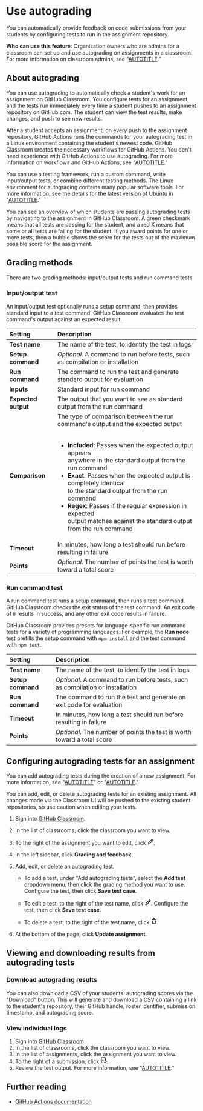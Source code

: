 # Use autograding

You can automatically provide feedback on code submissions from your students by configuring tests to run in the assignment repository.

**Who can use this feature**: Organization owners who are admins for a classroom can set up and use autograding on assignments in a classroom. For more information on classroom admins, see "[AUTOTITLE](/education/manage-coursework-with-github-classroom/teach-with-github-classroom/manage-classrooms#about-management-of-classrooms)."
## About autograding

You can use autograding to automatically check a student's work for an assignment on GitHub Classroom. You configure tests for an assignment, and the tests run immediately every time a student pushes to an assignment repository on GitHub.com. The student can view the test results, make changes, and push to see new results.

After a student accepts an assignment, on every push to the assignment repository, GitHub Actions runs the commands for your autograding test in a Linux environment containing the student's newest code. GitHub Classroom creates the necessary workflows for GitHub Actions. You don't need experience with GitHub Actions to use autograding. For more information on workflows and GitHub Actions, see "[AUTOTITLE](/actions/guides/about-continuous-integration)."

You can use a testing framework, run a custom command, write input/output tests, or combine different testing methods. The Linux environment for autograding contains many popular software tools. For more information, see the details for the latest version of Ubuntu in "[AUTOTITLE](/actions/using-github-hosted-runners/about-github-hosted-runners#supported-software)."

You can see an overview of which students are passing autograding tests by navigating to the assignment in GitHub Classroom. A green checkmark means that all tests are passing for the student, and a red X means that some or all tests are failing for the student. If you award points for one or more tests, then a bubble shows the score for the tests out of the maximum possible score for the assignment.

## Grading methods

There are two grading methods: input/output tests and run command tests.

### Input/output test

An input/output test optionally runs a setup command, then provides standard input to a test command. GitHub Classroom evaluates the test command's output against an expected result.

| Setting | Description |
| :- | :- |
| **Test name** | The name of the test, to identify the test in logs |
| **Setup command** | _Optional_. A command to run before tests, such as compilation or installation |
| **Run command** | The command to run the test and generate standard output for evaluation |
| **Inputs** | Standard input for run command |
| **Expected output** | The output that you want to see as standard output from the run command |
| **Comparison** | The type of comparison between the run command's output and the expected output<br/><br/><ul><li>**Included**: Passes when the expected output appears<br/>anywhere in the standard output from the run command</li><li>**Exact**: Passes when the expected output is completely identical<br/>to the standard output from the run command</li><li>**Regex**: Passes if the regular expression in expected<br/>output matches against the standard output from the run command</li></ul> |
| **Timeout** | In minutes, how long a test should run before resulting in failure |
| **Points** | _Optional_. The number of points the test is worth toward a total score |

### Run command test

A run command test runs a setup command, then runs a test command. GitHub Classroom checks the exit status of the test command. An exit code of `0` results in success, and any other exit code results in failure.

GitHub Classroom provides presets for language-specific run command tests for a variety of programming languages. For example, the **Run node** test prefills the setup command with `npm install` and the test command with `npm test`.

| Setting | Description |
| :- | :- |
| **Test name** | The name of the test, to identify the test in logs |
| **Setup command** | _Optional_. A command to run before tests, such as compilation or installation |
| **Run command** | The command to run the test and generate an exit code for evaluation |
| **Timeout** | In minutes, how long a test should run before resulting in failure |
| **Points** | _Optional_. The number of points the test is worth toward a total score |

## Configuring autograding tests for an assignment

You can add autograding tests during the creation of a new assignment. For more information, see "[AUTOTITLE](/education/manage-coursework-with-github-classroom/teach-with-github-classroom/create-an-individual-assignment)" or "[AUTOTITLE](/education/manage-coursework-with-github-classroom/teach-with-github-classroom/create-a-group-assignment)."

You can add, edit, or delete autograding tests for an existing assignment. All changes made via the Classroom UI will be pushed to the existing student repositories, so use caution when editing your tests.

1. Sign into [GitHub Classroom](https://classroom.github.com/login).
1. In the list of classrooms, click the classroom you want to view.
1. To the right of the assignment you want to edit, click <svg version="1.1" width="16" height="16" viewBox="0 0 16 16" class="octicon octicon-pencil" aria-label="The settings link for the assignment" role="img"><path d="M11.013 1.427a1.75 1.75 0 0 1 2.474 0l1.086 1.086a1.75 1.75 0 0 1 0 2.474l-8.61 8.61c-.21.21-.47.364-.756.445l-3.251.93a.75.75 0 0 1-.927-.928l.929-3.25c.081-.286.235-.547.445-.758l8.61-8.61Zm.176 4.823L9.75 4.81l-6.286 6.287a.253.253 0 0 0-.064.108l-.558 1.953 1.953-.558a.253.253 0 0 0 .108-.064Zm1.238-3.763a.25.25 0 0 0-.354 0L10.811 3.75l1.439 1.44 1.263-1.263a.25.25 0 0 0 0-.354Z"></path></svg>.
1. In the left sidebar, click **Grading and feedback**.
1. Add, edit, or delete an autograding test.
    - To add a test, under "Add autograding tests", select the **Add test** dropdown menu, then click the grading method you want to use.
      Configure the test, then click **Save test case**.

    - To edit a test, to the right of the test name, click <svg version="1.1" width="16" height="16" viewBox="0 0 16 16" class="octicon octicon-pencil" aria-label="The pencil icon" role="img"><path d="M11.013 1.427a1.75 1.75 0 0 1 2.474 0l1.086 1.086a1.75 1.75 0 0 1 0 2.474l-8.61 8.61c-.21.21-.47.364-.756.445l-3.251.93a.75.75 0 0 1-.927-.928l.929-3.25c.081-.286.235-.547.445-.758l8.61-8.61Zm.176 4.823L9.75 4.81l-6.286 6.287a.253.253 0 0 0-.064.108l-.558 1.953 1.953-.558a.253.253 0 0 0 .108-.064Zm1.238-3.763a.25.25 0 0 0-.354 0L10.811 3.75l1.439 1.44 1.263-1.263a.25.25 0 0 0 0-.354Z"></path></svg>.
      Configure the test, then click **Save test case**.

    - To delete a test, to the right of the test name, click <svg version="1.1" width="16" height="16" viewBox="0 0 16 16" class="octicon octicon-trash" aria-label="The trash icon" role="img"><path d="M11 1.75V3h2.25a.75.75 0 0 1 0 1.5H2.75a.75.75 0 0 1 0-1.5H5V1.75C5 .784 5.784 0 6.75 0h2.5C10.216 0 11 .784 11 1.75ZM4.496 6.675l.66 6.6a.25.25 0 0 0 .249.225h5.19a.25.25 0 0 0 .249-.225l.66-6.6a.75.75 0 0 1 1.492.149l-.66 6.6A1.748 1.748 0 0 1 10.595 15h-5.19a1.75 1.75 0 0 1-1.741-1.575l-.66-6.6a.75.75 0 1 1 1.492-.15ZM6.5 1.75V3h3V1.75a.25.25 0 0 0-.25-.25h-2.5a.25.25 0 0 0-.25.25Z"></path></svg>.

1. At the bottom of the page, click **Update assignment**.

## Viewing and downloading results from autograding tests

### Download autograding results

You can also download a CSV of your students' autograding scores via the "Download" button. This will generate and download a CSV containing a link to the student's repository, their GitHub handle, roster identifier, submission timestamp, and autograding score.

### View individual logs

1. Sign into [GitHub Classroom](https://classroom.github.com/login).
1. In the list of classrooms, click the classroom you want to view.
1. In the list of assignments, click the assignment you want to view.
1. To the right of a submission, click <svg version="1.1" width="16" height="16" viewBox="0 0 16 16" class="octicon octicon-checklist" aria-label="The checklist icon" role="img"><path d="M2.5 1.75v11.5c0 .138.112.25.25.25h3.17a.75.75 0 0 1 0 1.5H2.75A1.75 1.75 0 0 1 1 13.25V1.75C1 .784 1.784 0 2.75 0h8.5C12.216 0 13 .784 13 1.75v7.736a.75.75 0 0 1-1.5 0V1.75a.25.25 0 0 0-.25-.25h-8.5a.25.25 0 0 0-.25.25Zm13.274 9.537v-.001l-4.557 4.45a.75.75 0 0 1-1.055-.008l-1.943-1.95a.75.75 0 0 1 1.062-1.058l1.419 1.425 4.026-3.932a.75.75 0 1 1 1.048 1.074ZM4.75 4h4.5a.75.75 0 0 1 0 1.5h-4.5a.75.75 0 0 1 0-1.5ZM4 7.75A.75.75 0 0 1 4.75 7h2a.75.75 0 0 1 0 1.5h-2A.75.75 0 0 1 4 7.75Z"></path></svg>.
1. Review the test output. For more information, see "[AUTOTITLE](/actions/monitoring-and-troubleshooting-workflows/using-workflow-run-logs)."

## Further reading

- [GitHub Actions documentation](/actions)
